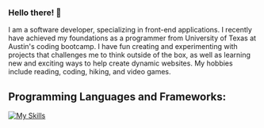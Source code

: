 ### Hello there! 👋

I am a software developer, specializing in front-end applications. I recently have achieved my foundations as a programmer from University of Texas at Austin's coding bootcamp.
I have fun creating and experimenting with projects that challenges me to think outside of the box, as well as learning new and exciting ways to help create dynamic websites.
My hobbies include reading, coding, hiking, and video games.

## Programming Languages and Frameworks:
[![My Skills](https://skillicons.dev/icons?i=js,html,css,git,jquery,mongodb,react,ts,nodejs,express)](https://skillicons.dev)

<!--
**MAT-2/MAT-2** is a ✨ _special_ ✨ repository because its `README.md` (this file) appears on your GitHub profile.

Here are some ideas to get you started:

- 🔭 I’m currently working on ...
- 🌱 I’m currently learning ...
- 👯 I’m looking to collaborate on ...
- 🤔 I’m looking for help with ...
- 💬 Ask me about ...
- 📫 How to reach me: ...
- 😄 Pronouns: ...
- ⚡ Fun fact: ...
-->
